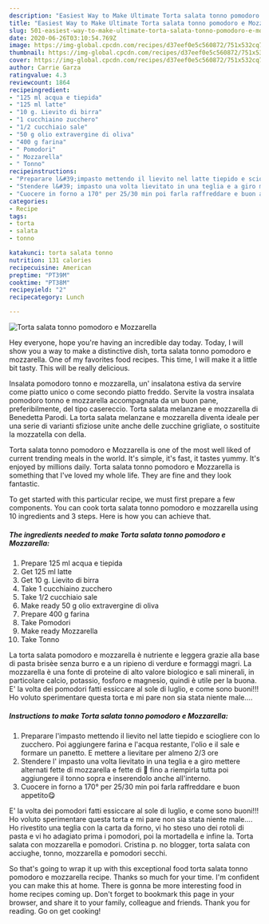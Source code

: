 ```yaml
---
description: "Easiest Way to Make Ultimate Torta salata tonno pomodoro e Mozzarella"
title: "Easiest Way to Make Ultimate Torta salata tonno pomodoro e Mozzarella"
slug: 501-easiest-way-to-make-ultimate-torta-salata-tonno-pomodoro-e-mozzarella
date: 2020-06-26T03:10:54.769Z
image: https://img-global.cpcdn.com/recipes/d37eef0e5c560872/751x532cq70/torta-salata-tonno-pomodoro-e-mozzarella-recipe-main-photo.jpg
thumbnail: https://img-global.cpcdn.com/recipes/d37eef0e5c560872/751x532cq70/torta-salata-tonno-pomodoro-e-mozzarella-recipe-main-photo.jpg
cover: https://img-global.cpcdn.com/recipes/d37eef0e5c560872/751x532cq70/torta-salata-tonno-pomodoro-e-mozzarella-recipe-main-photo.jpg
author: Carrie Garza
ratingvalue: 4.3
reviewcount: 1864
recipeingredient:
- "125 ml acqua e tiepida"
- "125 ml latte"
- "10 g. Lievito di birra"
- "1 cucchiaino zucchero"
- "1/2 cucchiaio sale"
- "50 g olio extravergine di oliva"
- "400 g farina"
- " Pomodori"
- " Mozzarella"
- " Tonno"
recipeinstructions:
- "Preparare l&#39;impasto mettendo il lievito nel latte tiepido e sciogliere con lo zucchero. Poi aggiungere farina e l&#39;acqua restante, l&#39;olio e il sale e formare un panetto. E mettere a lievitare per almeno 2/3 ore"
- "Stendere l&#39; impasto una volta lievitato in una teglia e a giro mettere alternati fette di mozzarella e fette di 🍅 fino a riempirla tutta poi aggiungere il tonno sopra e inserendolo anche all&#39;interno."
- "Cuocere in forno a 170° per 25/30 min poi farla raffreddare e buon appetito😋"
categories:
- Recipe
tags:
- torta
- salata
- tonno

katakunci: torta salata tonno 
nutrition: 131 calories
recipecuisine: American
preptime: "PT39M"
cooktime: "PT38M"
recipeyield: "2"
recipecategory: Lunch

---
```



![Torta salata tonno pomodoro e Mozzarella](https://img-global.cpcdn.com/recipes/d37eef0e5c560872/751x532cq70/torta-salata-tonno-pomodoro-e-mozzarella-recipe-main-photo.jpg)

Hey everyone, hope you're having an incredible day today. Today, I will show you a way to make a distinctive dish, torta salata tonno pomodoro e mozzarella. One of my favorites food recipes. This time, I will make it a little bit tasty. This will be really delicious.

Insalata pomodoro tonno e mozzarella, un&#39; insalatona estiva da servire come piatto unico o come secondo piatto freddo. Servite la vostra insalata pomodoro tonno e mozzarella accompagnata da un buon pane, preferibilmente, del tipo casereccio. Torta salata melanzane e mozzarella di Benedetta Parodi. La torta salata melanzane e mozzarella diventa ideale per una serie di varianti sfiziose unite anche delle zucchine grigliate, o sostituite la mozzatella con della.

Torta salata tonno pomodoro e Mozzarella is one of the most well liked of current trending meals in the world. It's simple, it's fast, it tastes yummy. It's enjoyed by millions daily. Torta salata tonno pomodoro e Mozzarella is something that I've loved my whole life. They are fine and they look fantastic.


To get started with this particular recipe, we must first prepare a few components. You can cook torta salata tonno pomodoro e mozzarella using 10 ingredients and 3 steps. Here is how you can achieve that.

<!--inarticleads1-->

##### The ingredients needed to make Torta salata tonno pomodoro e Mozzarella:

1. Prepare 125 ml acqua e tiepida
1. Get 125 ml latte
1. Get 10 g. Lievito di birra
1. Take 1 cucchiaino zucchero
1. Take 1/2 cucchiaio sale
1. Make ready 50 g olio extravergine di oliva
1. Prepare 400 g farina
1. Take  Pomodori
1. Make ready  Mozzarella
1. Take  Tonno


La torta salata pomodoro e mozzarella è nutriente e leggera grazie alla base di pasta brisèe senza burro e a un ripieno di verdure e formaggi magri. La mozzarella è una fonte di proteine di alto valore biologico e sali minerali, in particolare calcio, potassio, fosforo e magnesio, quindi è utile per la buona. E&#39; la volta dei pomodori fatti essiccare al sole di luglio, e come sono buoni!!! Ho voluto sperimentare questa torta e mi pare non sia stata niente male…. 

<!--inarticleads2-->

##### Instructions to make Torta salata tonno pomodoro e Mozzarella:

1. Preparare l&#39;impasto mettendo il lievito nel latte tiepido e sciogliere con lo zucchero. Poi aggiungere farina e l&#39;acqua restante, l&#39;olio e il sale e formare un panetto. E mettere a lievitare per almeno 2/3 ore
1. Stendere l&#39; impasto una volta lievitato in una teglia e a giro mettere alternati fette di mozzarella e fette di 🍅 fino a riempirla tutta poi aggiungere il tonno sopra e inserendolo anche all&#39;interno.
1. Cuocere in forno a 170° per 25/30 min poi farla raffreddare e buon appetito😋


E&#39; la volta dei pomodori fatti essiccare al sole di luglio, e come sono buoni!!! Ho voluto sperimentare questa torta e mi pare non sia stata niente male…. Ho rivestito una teglia con la carta da forno, vi ho steso uno dei rotoli di pasta e vi ho adagiato prima i pomodori, poi la mortadella e infine la. Torta salata con mozzarella e pomodori. Cristina p. no blogger, torta salata con acciughe, tonno, mozzarella e pomodori secchi. 

So that's going to wrap it up with this exceptional food torta salata tonno pomodoro e mozzarella recipe. Thanks so much for your time. I'm confident you can make this at home. There is gonna be more interesting food in home recipes coming up. Don't forget to bookmark this page in your browser, and share it to your family, colleague and friends. Thank you for reading. Go on get cooking!
